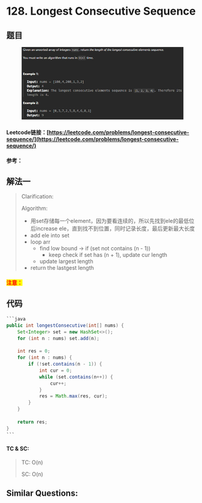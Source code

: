 # 128. Longest Consecutive Sequence

## 题目

<figure><img src="../../.gitbook/assets/image (257).png" alt=""><figcaption></figcaption></figure>

#### Leetcode链接：[https://leetcode.com/problems/longest-consecutive-sequence/](https://leetcode.com/problems/longest-consecutive-sequence/)

#### 参考：

## 解法一

> Clarification:&#x20;
>
> Algorithm:&#x20;
>
> * 用set存储每一个element，因为要看连续的，所以先找到ele的最低位后increase ele，直到找不到位置，同时记录长度，最后更新最大长度
> * add ele into set
> * loop arr
>   * find low bound -> if (set not contains (n - 1))
>     * keep check if set has (n + 1), update cur length
>   * update largest length
> * return the lastgest length

#### <mark style="color:red;">注意：</mark>

## 代码

````java
```java
public int longestConsecutive(int[] nums) {
    Set<Integer> set = new HashSet<>();
    for (int n : nums) set.add(n);

    int res = 0;
    for (int n : nums) {
        if (!set.contains(n - 1)) {
            int cur = 0;
            while (set.contains(n++)) {
                cur++;
            }
            res = Math.max(res, cur);
        }
    }

    return res;
}
```
````

#### TC & SC:&#x20;

> TC: O(n)
>
> SC: O(n)

## **Similar Questions:**&#x20;
